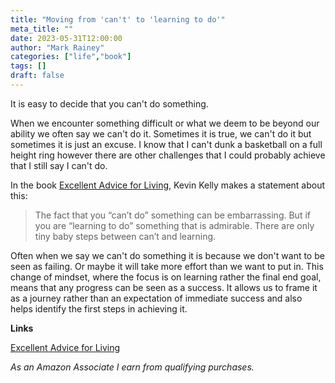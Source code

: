 ```yaml
---
title: "Moving from 'can't' to 'learning to do'"
meta_title: ""
date: 2023-05-31T12:00:00
author: "Mark Rainey"
categories: ["life","book"]
tags: []
draft: false
---
```


It is easy to decide that you can't do something.


When we encounter something difficult or what we deem to be beyond our ability we often say we can't do it. Sometimes it is true, we can't do it but sometimes it is just an excuse. I know that I can't dunk a basketball on a full height ring however there are other challenges that I could probably achieve that I still say I can't do.

In the book [Excellent Advice for Living](https://amzn.to/3WLHCgj), Kevin Kelly makes a statement about this: 

> The fact that you “can’t do” something can be embarrassing. But if you are “learning to do” something that is admirable. There are only tiny baby steps between can’t and learning.

Often when we say we can't do something it is because we don't want to be seen as failing. Or maybe it will take more effort than we want to put in. This change of mindset, where the focus is on learning rather the final end goal, means that any progress can be seen as a success. It allows us to frame it as a journey rather than an expectation of immediate success and also helps identify the first steps in achieving it.

__Links__

[Excellent Advice for Living](https://amzn.to/3WLHCgj) 

*As an Amazon Associate I earn from qualifying purchases.*

